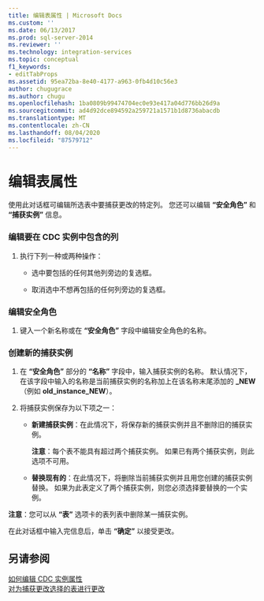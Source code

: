 ```yaml
---
title: 编辑表属性 | Microsoft Docs
ms.custom: ''
ms.date: 06/13/2017
ms.prod: sql-server-2014
ms.reviewer: ''
ms.technology: integration-services
ms.topic: conceptual
f1_keywords:
- editTabProps
ms.assetid: 95ea72ba-8e40-4177-a963-0fb4d10c56e3
author: chugugrace
ms.author: chugu
ms.openlocfilehash: 1ba0809b99474704ec0e93e417a04d776bb26d9a
ms.sourcegitcommit: ad4d92dce894592a259721a1571b1d8736abacdb
ms.translationtype: MT
ms.contentlocale: zh-CN
ms.lasthandoff: 08/04/2020
ms.locfileid: "87579712"
---
```

# <a name="edit-the-table-properties"></a>编辑表属性
  使用此对话框可编辑所选表中要捕获更改的特定列。 您还可以编辑 **“安全角色”** 和 **“捕获实例”** 信息。  
  
### <a name="to-edit-the-columns-to-include-in-the-cdc-instance"></a>编辑要在 CDC 实例中包含的列  
  
1.  执行下列一种或两种操作：  
  
    -   选中要包括的任何其他列旁边的复选框。  
  
    -   取消选中不想再包括的任何列旁边的复选框。  
  
### <a name="to-edit-the-security-role"></a>编辑安全角色  
  
1.  键入一个新名称或在 **“安全角色”** 字段中编辑安全角色的名称。  
  
### <a name="to-create-a-new-capture-instance"></a>创建新的捕获实例  
  
1.  在 **“安全角色”** 部分的 **“名称”** 字段中，输入捕获实例的名称。 默认情况下，在该字段中输入的名称是当前捕获实例的名称加上在该名称末尾添加的 **_NEW** （例如 **old_instance_NEW**）。  
  
2.  将捕获实例保存为以下项之一：  
  
    -   **新建捕获实例**：在此情况下，将保存新的捕获实例并且不删除旧的捕获实例。  
  
         **注意**：每个表不能具有超过两个捕获实例。 如果已有两个捕获实例，则此选项不可用。  
  
    -   **替换现有的**：在此情况下，将删除当前捕获实例并且用您创建的捕获实例替换。 如果为此表定义了两个捕获实例，则您必须选择要替换的一个实例。  
  
 **注意**：您可以从 **“表”** 选项卡的表列表中删除某一捕获实例。  
  
 在此对话框中输入完信息后，单击 **“确定”** 以接受更改。  
  
## <a name="see-also"></a>另请参阅  
 [如何编辑 CDC 实例属性](how-to-edit-the-cdc-instance-properties.md)   
 [对为捕获更改选择的表进行更改](make-changes-to-the-tables-selected-for-capturing-changes.md)  
  
  
